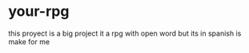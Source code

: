 # your-rpg
 this proyect is a big project it a rpg with open word but its in spanish is make for me
